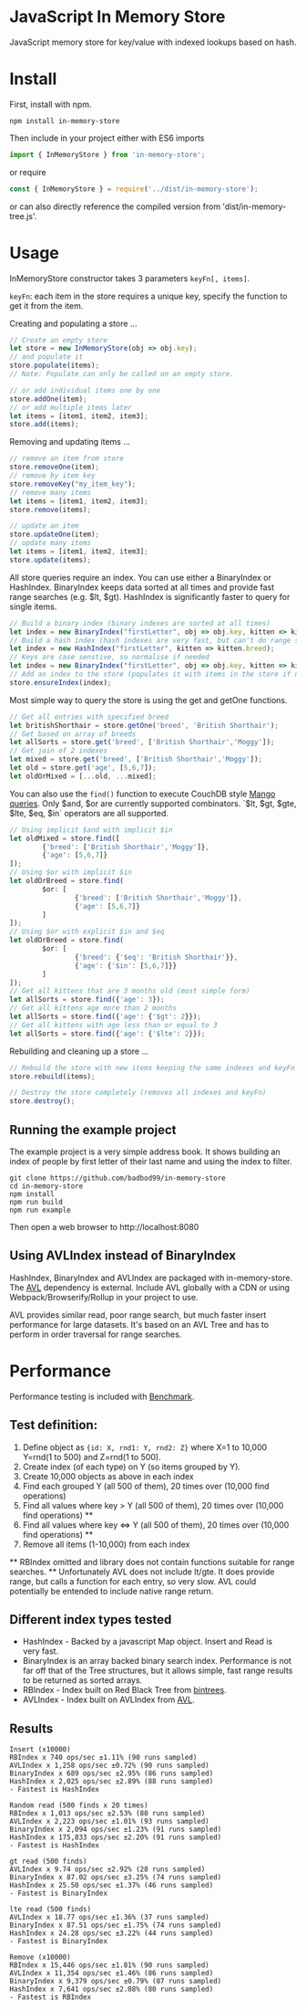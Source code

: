 # JavaScript In Memory Store
JavaScript memory store for key/value with indexed lookups based on hash.

# Install 
First, install with npm.
```shell
npm install in-memory-store
```
Then include in your project either with ES6 imports
```javascript
import { InMemoryStore } from 'in-memory-store';
```
or require
```javascript
const { InMemoryStore } = require('../dist/in-memory-store');
```
or can also directly reference the compiled version from 'dist/in-memory-tree.js'.

# Usage
InMemoryStore constructor takes 3 parameters `keyFn[, items]`. 

`keyFn`: each item in the store requires a unique key, specify the function to get it from the item.

Creating and populating a store ...
```javascript
// Create an empty store
let store = new InMemoryStore(obj => obj.key);
// and populate it
store.populate(items);
// Note: Populate can only be called on an empty store.

// or add individual items one by one
store.addOne(item);
// or add multiple items later
let items = [item1, item2, item3];
store.add(items);
```

Removing and updating items ...
```javascript
// remove an item from store
store.removeOne(item);
// remove by item key
store.removeKey("my_item_key");
// remove many items
let items = [item1, item2, item3];
store.remove(items);

// update an item
store.updateOne(item);
// update many items
let items = [item1, item2, item3];
store.update(items);
```

All store queries require an index. You can use either a BinaryIndex or HashIndex.  BinaryIndex keeps data sorted at all times and provide fast range searches (e.g. $lt, $gt).  HashIndex is significantly faster to query for single items. 
```javascript
// Build a binary index (binary indexes are sorted at all times)
let index = new BinaryIndex("firstLetter", obj => obj.key, kitten => kitten.breed);
// Build a hash index (hash indexes are very fast, but can't do range searches)
let index = new HashIndex("firstLetter", kitten => kitten.breed);
// Keys are case senstive, so normalise if needed
let index = new BinaryIndex("firstLetter", obj => obj.key, kitten => kitten.breed.toLowerCase());
// Add an index to the store (populates it with items in the store if not already populated)
store.ensureIndex(index);
```

Most simple way to query the store is using the get and getOne functions.
```javascript
// Get all entries with specified breed
let britishShorthair = store.getOne('breed', 'British Shorthair');
// Get based on array of breeds
let allSorts = store.get('breed', ['British Shorthair','Moggy']);
// Get join of 2 indexes
let mixed = store.get('breed', ['British Shorthair','Moggy']);
let old = store.get('age', [5,6,7]);
let oldOrMixed = [...old, ...mixed];
```

You can also use the `find()` function to execute CouchDB style [Mango queries](https://docs.couchdb.org/en/2.2.0/api/database/find.html). Only $and, $or are currently supported combinators.  `$lt, $gt, $gte, $lte, $eq, $in` operators are all supported.
```javascript
// Using implicit $and with implicit $in
let oldMixed = store.find([
        {'breed': ['British Shorthair','Moggy']},
        {'age': [5,6,7]}
]);
// Using $or with implicit $in
let oldOrBreed = store.find(
        $or: [
                {'breed': ['British Shorthair','Moggy']},
                {'age': [5,6,7]}
        ]
]);
// Using $or with explicit $in and $eq
let oldOrBreed = store.find(
        $or: [
                {'breed': {'$eq': 'British Shorthair'}},
                {'age': {'$in': [5,6,7]}}
        ]
]);
// Get all kittens that are 3 months old (most simple form)
let allSorts = store.find({'age': 3});
// Get all kittens age more than 2 months
let allSorts = store.find({'age': {'$gt': 2}});
// Get all kittens with age less than or equal to 3
let allSorts = store.find({'age': {'$lte': 2}});
```

Rebuilding and cleaning up a store ...
```javascript
// Rebuild the store with new items keeping the same indexes and keyFn
store.rebuild(items);

// Destroy the store completely (removes all indexes and keyFn)
store.destroy();
```

## Running the example project
The example project is a very simple address book.  It shows building an index
of people by first letter of their last name and using the index to filter.
```Shell
git clone https://github.com/badbod99/in-memory-store
cd in-memory-store
npm install
npm run build
npm run example
```
Then open a web browser to http://localhost:8080

## Using AVLIndex instead of BinaryIndex
HashIndex, BinaryIndex and AVLIndex are packaged with in-memory-store. The [AVL](https://github.com/w8r/avl) 
dependency is external. Include AVL globally with a CDN or using Webpack/Browserify/Rollup in your project
to use.

AVL provides similar read, poor range search, but much faster insert performance for large datasets. It's based on an AVL Tree and has to perform in order traversal for range searches.

# Performance
Performance testing is included with [Benchmark](https://benchmarkjs.com/).

## Test definition:
1. Define object as `{id: X, rnd1: Y, rnd2: Z}` where X=1 to 10,000 Y=rnd(1 to 500) and Z=rnd(1 to 500).
2. Create index (of each type) on Y (so items grouped by Y).
3. Create 10,000 objects as above in each index
4. Find each grouped Y (all 500 of them), 20 times over (10,000 find operations)
5. Find all values where key > Y (all 500 of them), 20 times over (10,000 find operations) **
6. Find all values where key <=> Y (all 500 of them), 20 times over (10,000 find operations) **
7. Remove all items (1-10,000) from each index

** RBIndex omitted and library does not contain functions suitable for range searches.
** Unfortunately AVL does not include lt/gte. It does provide range, but calls a function for
each entry, so very slow.  AVL could potentially be entended to include native range return.

## Different index types tested
* HashIndex - Backed by a javascript Map object. Insert and Read is  
very fast.
* BinaryIndex is an array backed binary search index.  Performance is not
far off that of the Tree structures, but it allows simple, fast range
results to be returned as sorted arrays.
* RBIndex - Index built on Red Black Tree from [bintrees](https://github.com/vadimg/js_bintrees).
* AVLIndex - Index built on AVLIndex from [AVL](https://github.com/w8r/avl).

## Results
```shell
Insert (x10000)
RBIndex x 740 ops/sec ±1.11% (90 runs sampled)
AVLIndex x 1,258 ops/sec ±0.72% (90 runs sampled)
BinaryIndex x 689 ops/sec ±2.95% (86 runs sampled)
HashIndex x 2,025 ops/sec ±2.89% (88 runs sampled)
- Fastest is HashIndex

Random read (500 finds x 20 times)
RBIndex x 1,013 ops/sec ±2.53% (80 runs sampled)
AVLIndex x 2,223 ops/sec ±1.01% (93 runs sampled)
BinaryIndex x 2,094 ops/sec ±1.23% (91 runs sampled)
HashIndex x 175,833 ops/sec ±2.20% (91 runs sampled)
- Fastest is HashIndex

gt read (500 finds)
AVLIndex x 9.74 ops/sec ±2.92% (28 runs sampled)
BinaryIndex x 87.02 ops/sec ±3.25% (74 runs sampled)
HashIndex x 25.50 ops/sec ±1.37% (46 runs sampled)
- Fastest is BinaryIndex

lte read (500 finds)
AVLIndex x 18.77 ops/sec ±1.36% (37 runs sampled)
BinaryIndex x 87.51 ops/sec ±1.75% (74 runs sampled)
HashIndex x 24.28 ops/sec ±3.22% (44 runs sampled)
- Fastest is BinaryIndex

Remove (x10000)
RBIndex x 15,446 ops/sec ±1.81% (90 runs sampled)
AVLIndex x 11,354 ops/sec ±1.46% (86 runs sampled)
BinaryIndex x 9,379 ops/sec ±0.79% (87 runs sampled)
HashIndex x 7,641 ops/sec ±2.08% (80 runs sampled)
- Fastest is RBIndex
```
